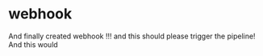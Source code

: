 # webhook
And finally created webhook !!!
and this should please trigger the pipeline!
And this would 
